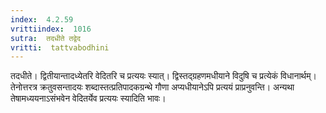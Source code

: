 ```yaml
---
index:  4.2.59
vrittiindex:  1016
sutra:  तदधीते तद्वेद
vritti:  tattvabodhini 
---
```


तदधीते। द्वितीयान्तादध्येतरि वेदितरि च प्रत्ययः स्यात्। द्विस्तद्ग्रहणमधीयाने विदुषि च प्रत्येकं विधानार्थम्। तेनोत्तरत्र क्रतुवसन्तादयः शब्दास्तत्प्रतिपादकग्रन्थे गौणा अप्यधीयानेऽपि प्रत्ययं प्राप्रनुवन्ति। अन्यथा तेषामध्ययनाऽसंभवेन वेदितर्येव प्रत्ययः स्यादिति भावः।

